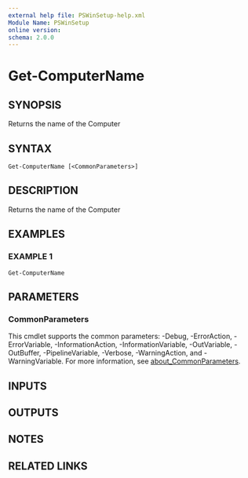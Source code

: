 ```yaml
---
external help file: PSWinSetup-help.xml
Module Name: PSWinSetup
online version:
schema: 2.0.0
---
```


# Get-ComputerName

## SYNOPSIS
Returns the name of the Computer

## SYNTAX

```
Get-ComputerName [<CommonParameters>]
```

## DESCRIPTION
Returns the name of the Computer

## EXAMPLES

### EXAMPLE 1
```
Get-ComputerName
```

## PARAMETERS

### CommonParameters
This cmdlet supports the common parameters: -Debug, -ErrorAction, -ErrorVariable, -InformationAction, -InformationVariable, -OutVariable, -OutBuffer, -PipelineVariable, -Verbose, -WarningAction, and -WarningVariable. For more information, see [about_CommonParameters](http://go.microsoft.com/fwlink/?LinkID=113216).

## INPUTS

## OUTPUTS

## NOTES

## RELATED LINKS
